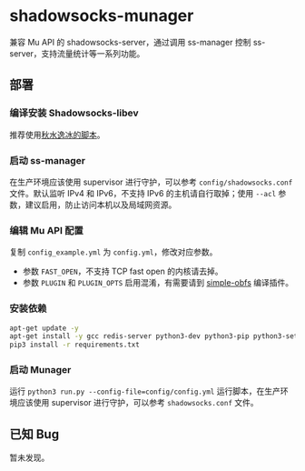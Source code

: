 # shadowsocks-munager

兼容 Mu API 的 shadowsocks-server，通过调用 ss-manager 控制 ss-server，支持流量统计等一系列功能。

## 部署

### 编译安装 Shadowsocks-libev

推荐使用[秋水逸冰的脚本](https://shadowsocks.be/4.html)。

### 启动 ss-manager

在生产环境应该使用 supervisor 进行守护，可以参考 `config/shadowsocks.conf` 文件。默认监听 IPv4 和 IPv6，不支持 IPv6 的主机请自行取掉；使用 `--acl` 参数，建议启用，防止访问本机以及局域网资源。

### 编辑 Mu API 配置

复制 `config_example.yml` 为 `config.yml`，修改对应参数。

- 参数 `FAST_OPEN`，不支持 TCP fast open 的内核请去掉。
- 参数 `PLUGIN` 和 `PLUGIN_OPTS` 启用混淆，有需要请到 [simple-obfs](https://github.com/shadowsocks/simple-obfs) 编译插件。

### 安装依赖

```bash
apt-get update -y
apt-get install -y gcc redis-server python3-dev python3-pip python3-setuptools python3-psutil supervisor
pip3 install -r requirements.txt
```

### 启动 Munager

运行 `python3 run.py --config-file=config/config.yml` 运行脚本，在生产环境应该使用 supervisor 进行守护，可以参考 `shadowsocks.conf` 文件。

## 已知 Bug

暂未发现。
